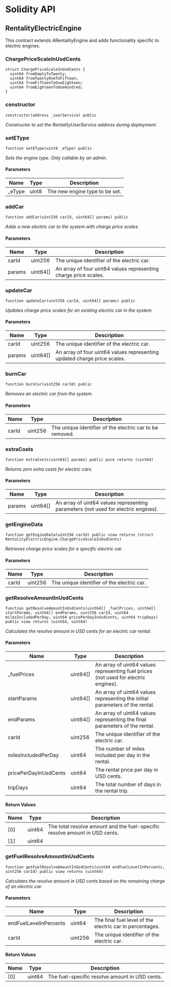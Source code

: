 # Solidity API

## RentalityElectricEngine

This contract extends ARentalityEngine and adds functionality specific to electric engines.

### ChargePriceScaleInUsdCents

```solidity
struct ChargePriceScaleInUsdCents {
  uint64 fromEmptyToTwenty;
  uint64 fromTwentyOneToFifteen;
  uint64 fromFifteenToOneEighteen;
  uint64 fromEighteenToOneHundred;
}
```

### constructor

```solidity
constructor(address _userService) public
```

_Constructor to set the RentalityUserService address during deployment._

### setEType

```solidity
function setEType(uint8 _eType) public
```

_Sets the engine type. Only callable by an admin._

#### Parameters

| Name | Type | Description |
| ---- | ---- | ----------- |
| _eType | uint8 | The new engine type to be set. |

### addCar

```solidity
function addCar(uint256 carId, uint64[] params) public
```

_Adds a new electric car to the system with charge price scales._

#### Parameters

| Name | Type | Description |
| ---- | ---- | ----------- |
| carId | uint256 | The unique identifier of the electric car. |
| params | uint64[] | An array of four uint64 values representing charge price scales. |

### updateCar

```solidity
function updateCar(uint256 carId, uint64[] params) public
```

_Updates charge price scales for an existing electric car in the system._

#### Parameters

| Name | Type | Description |
| ---- | ---- | ----------- |
| carId | uint256 | The unique identifier of the electric car. |
| params | uint64[] | An array of four uint64 values representing updated charge price scales. |

### burnCar

```solidity
function burnCar(uint256 carId) public
```

_Removes an electric car from the system._

#### Parameters

| Name | Type | Description |
| ---- | ---- | ----------- |
| carId | uint256 | The unique identifier of the electric car to be removed. |

### extraCosts

```solidity
function extraCosts(uint64[] params) public pure returns (uint64)
```

_Returns zero extra costs for electric cars._

#### Parameters

| Name | Type | Description |
| ---- | ---- | ----------- |
| params | uint64[] | An array of uint64 values representing parameters (not used for electric engines). |

### getEngineData

```solidity
function getEngineData(uint256 carId) public view returns (struct RentalityElectricEngine.ChargePriceScaleInUsdCents)
```

_Retrieves charge price scales for a specific electric car._

#### Parameters

| Name | Type | Description |
| ---- | ---- | ----------- |
| carId | uint256 | The unique identifier of the electric car. |

### getResolveAmountInUsdCents

```solidity
function getResolveAmountInUsdCents(uint64[] _fuelPrices, uint64[] startParams, uint64[] endParams, uint256 carId, uint64 milesIncludedPerDay, uint64 pricePerDayInUsdCents, uint64 tripDays) public view returns (uint64, uint64)
```

_Calculates the resolve amount in USD cents for an electric car rental._

#### Parameters

| Name | Type | Description |
| ---- | ---- | ----------- |
| _fuelPrices | uint64[] | An array of uint64 values representing fuel prices (not used for electric engines). |
| startParams | uint64[] | An array of uint64 values representing the initial parameters of the rental. |
| endParams | uint64[] | An array of uint64 values representing the final parameters of the rental. |
| carId | uint256 | The unique identifier of the electric car. |
| milesIncludedPerDay | uint64 | The number of miles included per day in the rental. |
| pricePerDayInUsdCents | uint64 | The rental price per day in USD cents. |
| tripDays | uint64 | The total number of days in the rental trip. |

#### Return Values

| Name | Type | Description |
| ---- | ---- | ----------- |
| [0] | uint64 | The total resolve amount and the fuel-specific resolve amount in USD cents. |
| [1] | uint64 |  |

### getFuelResolveAmountInUsdCents

```solidity
function getFuelResolveAmountInUsdCents(uint64 endFuelLevelInPercents, uint256 carId) public view returns (uint64)
```

_Calculates the resolve amount in USD cents based on the remaining charge of an electric car._

#### Parameters

| Name | Type | Description |
| ---- | ---- | ----------- |
| endFuelLevelInPercents | uint64 | The final fuel level of the electric car in percentages. |
| carId | uint256 | The unique identifier of the electric car. |

#### Return Values

| Name | Type | Description |
| ---- | ---- | ----------- |
| [0] | uint64 | The fuel-specific resolve amount in USD cents. |

